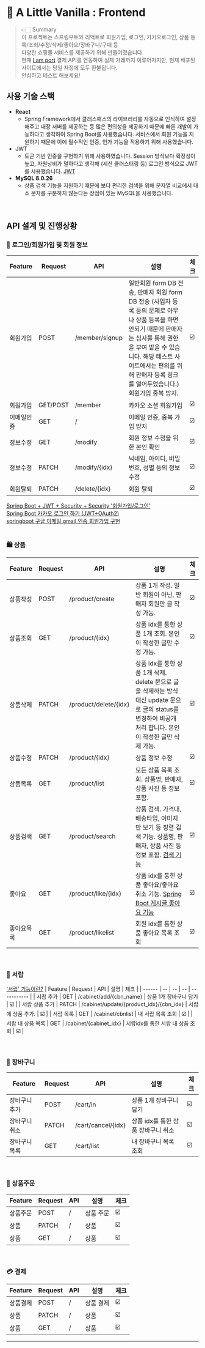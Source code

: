 # 🍦 A Little Vanilla : Frontend

> 👉🏻 Summary <br />
> 이 프로젝트는 스프링부트와 리액트로 회원가입, 로그인, 카카오로그인, 상품 등록/조회/수정/삭제/좋아요/장바구니/구매 등 <br />
> 다양한 쇼핑몰 서비스를 제공하기 위해 만들어졌습니다. <br />
> 현재 [I am port](https://www.iamport.kr/?gclid=CjwKCAjws8yUBhA1EiwAi_tpEawr0NbpwdG_4bW9KRPVRXXVEdwQ32yO8SyXEhMBfxiqHIml3c8uxhoC2nYQAvD_BwE, "Iamport link") 결제 API를 연동하여 실제 거래까지 이루어지지만, 현재 배포된 사이트에서는 당일 자정에 모두 환불됩니다.<br />
> 안심하고 테스트 해보세요!
> <br />

## 사용 기술 스택

- **React**
  - Spring Framework에서 클래스패스의 라이브러리를 자동으로 인식하여 설정해주고 내장 서버를 제공하는 등 많은 편의성을 제공하기 때문에 빠른 개발이 가능하다고 생각하여 Spring Boot를 사용했습니다.
    서비스에서 회원 기능을 지원하기 때문에 이에 필수적인 인증, 인가 기능을 적용하기 위해 사용했습니다.
- JWT
  - 토큰 기반 인증을 구현하기 위해 사용하였습니다. Session 방식보다 확장성이 높고, 자원낭비가 덜하다고 생각해 (세션 클러스터링 등) 로그인 방식으로 JWT를 사용했습니다. [JWT](https://blog.naver.com/ghdalswl77/222517833354)
- **MySQL 8.0.26**
  - 상품 검색 기능을 지원하기 때문에 보다 편리한 검색을 위해 문자열 비교에서 대소 문자를 구분하지 않는다는 장점이 있는 MySQL을 사용했습니다.

<br />

## API 설계 및 진행상황

### 🎩 로그인/회원가입 및 회원 정보

| Feature    | Request  | API            | 설명                                                                                                                                                                                                                                                           | 체크 |
| ---------- | -------- | -------------- | -------------------------------------------------------------------------------------------------------------------------------------------------------------------------------------------------------------------------------------------------------------- | ---- |
| 회원가입   | POST     | /member/signup | 일반회원 form DB 전송, 판매자 회원 form DB 전송 (사업자 등록 등의 문제로 아무나 상품 등록을 하면 안되기 때문에 판매자는 심사를 통해 권한을 부여 받을 수 있습니다. 해당 테스트 사이트에서는 편의를 위해 판매자 등록 링크를 열어두었습니다.) 회원가입 중복 방지. | ☑️   |
| 회원가입   | GET/POST | /member        | 카카오 소셜 회원가입                                                                                                                                                                                                                                           | ☑️   |
| 이메일인증 | GET      | /              | 이메일 인증, 중복 가입 방지                                                                                                                                                                                                                                    | ☑️   |
| 정보수정   | GET      | /modify        | 회원 정보 수정을 위한 본인 확인                                                                                                                                                                                                                                | ☑️   |
| 정보수정   | PATCH    | /modify/{idx}  | 닉네임, 아이디, 비밀번호, 성별 등의 정보 수정                                                                                                                                                                                                                  | ☑️   |
| 회원탈퇴   | PATCH    | /delete/{idx}  | 회원 탈퇴                                                                                                                                                                                                                                                      | ☑️   |

[Spring Boot + JWT + Security + Security '회원가입/로그인'](https://blog.naver.com/ghdalswl77/222675846877) <br />
[Spring Boot 카카오 로그인 하기 (JWT+OAuth2)](https://blog.naver.com/ghdalswl77/222711444513) <br />
[springboot 구글 이메일 gmail 인증 회원가입 구현](https://blog.naver.com/ghdalswl77/222739067045) <br />
<br />

### 🛍 상품

| Feature    | Request | API                   | 설명                                                                                                                                                              | 체크 |
| ---------- | ------- | --------------------- | ----------------------------------------------------------------------------------------------------------------------------------------------------------------- | ---- |
| 상품작성   | POST    | /product/create       | 상품 1개 작성. 일반 회원이 아닌, 판매자 회원만 글 작성 가능.                                                                                                      | ☑️   |
| 상품조회   | GET     | /product/{idx}        | 상품 idx를 통한 상품 1개 조회. 본인이 작성한 글만 수정 가능.                                                                                                      | ☑️   |
| 상품삭제   | PATCH   | /product/delete/{idx} | 상품 idx를 통한 상품 1개 삭제. delete 문으로 글을 삭제하는 방식 대신 update 문으로 글의 status를 변경하여 비공개 처리 합니다. 본인이 작성한 글만 삭제 가능.       | ☑️   |
| 상품수정   | PATCH   | /product/{idx}        | 상품 정보 수정                                                                                                                                                    | ☑️   |
| 상품목록   | GET     | /product/list         | 모든 상품 목록 조회. 상품명, 판매자, 상품 사진 등 정보 포함.                                                                                                      | ☑️   |
| 상품검색   | GET     | /product/search       | 상품 검색. 가격대, 배송타입, 이미지만 보기 등 정렬 검색 기능. 상품명, 판매자, 상품 사진 등 정보 포함. [검색 기능](https://blog.naver.com/ghdalswl77/222661721733) | ☑️   |
| 좋아요     | GET     | /product/like/{idx}   | 상품 idx를 통한 상품 좋아요/좋아요 취소 기능. [Spring Boot 게시글 좋아요 기능](https://blog.naver.com/ghdalswl77/222686567891)                                    | ☑️   |
| 좋아요목록 | GET     | /product/likelist     | 회원 idx를 통한 상품 좋아요 목록 조회                                                                                                                             | ☑️   |

<br />

### 🧺 서랍

['서랍' 기능이란?](https://blog.naver.com/ghdalswl77/222695713878, "link")
| Feature | Request | API | 설명 | 체크 |
| ------ | -- | -- | -- | ----------- |
| 서랍 추가 | GET | /cabinet/add/{cbn_name} | 상품 1개 장바구니 담기 | ☑️ |
| 서랍 상품 추가 | PATCH | /cabinet/update/{product_idx}/{cbn_idx} | 서랍에 상품 추가. | ☑️ |
| 서랍 목록 | GET | /cabinet/cbnlist | 내 서랍 목록 조회 | ☑️ |
| 서랍 내 상품 목록 | GET | /cabinet/{cabinet_idx} | 서랍idx를 통한 서랍 내 상품 조회 | ☑️ |

<br />

### 🛒 장바구니

| Feature       | Request | API                | 설명                               | 체크 |
| ------------- | ------- | ------------------ | ---------------------------------- | ---- |
| 장바구니 추가 | POST    | /cart/in           | 상품 1개 장바구니 담기             | ☑️   |
| 장바구니 취소 | PATCH   | /cart/cancel/{idx} | 상품 idx를 통한 상품 장바구니 취소 | ☑️   |
| 장바구니 목록 | GET     | /cart/list         | 내 장바구니 목록 조회              | ☑️   |

<br />

### 📝 상품주문

| Feature  | Request | API | 설명      | 체크 |
| -------- | ------- | --- | --------- | ---- |
| 상품주문 | POST    | /   | 상품 주문 | ☑️   |
| 상품     | PATCH   | /   | 상품      | ☑️   |
| 상품     | GET     | /   | 상품      | ☑️   |

<br />

### 💳 결제

| Feature  | Request | API | 설명      | 체크 |
| -------- | ------- | --- | --------- | ---- |
| 상품결제 | POST    | /   | 상품 결제 | ☑️   |
| 상품     | PATCH   | /   | 상품      | ☑️   |
| 상품     | GET     | /   | 상품      | ☑️   |

<hr />
